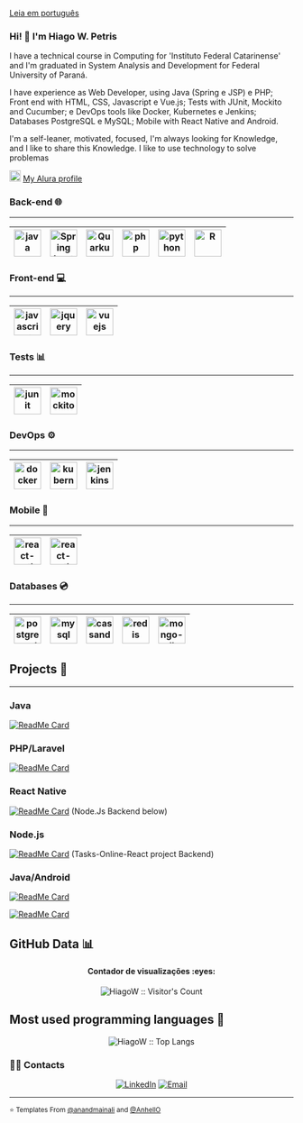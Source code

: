 <a href="https://github.com/HiagoW/HiagoW/blob/main/README.md">Leia em português</a>

### Hi! 👋 I'm Hiago W. Petris

<!-- Source: https://github.com/kautukkundan/Awesome-Profile-README-templates/blob/master/code-styled/anandmainali.md -->
<!-- How create awesome templates: https://github.com/matiassingers/awesome-readme -->
<!--
**HiagoW/HiagoW** is a ✨ _special_ ✨ repository because its `README.md` (this file) appears on your GitHub profile.

Here are some ideas to get you started:

- 🔭 I’m currently working on ...
- 🌱 I’m currently learning ...
- 👯 I’m looking to collaborate on ...
- 🤔 I’m looking for help with ...
- 💬 Ask me about ...
- 📫 How to reach me: ...
- 😄 Pronouns: ...
- ⚡ Fun fact: ...
-->

<div>
<p>
  I have a technical course in Computing for 'Instituto Federal Catarinense' and I'm graduated in System Analysis and Development for Federal University of Paraná.

  I have experience as Web Developer, using Java (Spring e JSP) e PHP; Front end with HTML, CSS, Javascript e Vue.js; Tests with JUnit, Mockito and Cucumber; e DevOps tools like Docker, Kubernetes e Jenkins; Databases PostgreSQL e MySQL; Mobile with React Native and Android.

  I'm a self-leaner, motivated, focused, I'm always looking for Knowledge, and I like to share this Knowledge. I like to use technology to solve problemas
</p>
  
  <img src="https://media.glassdoor.com/sqll/2500530/alura-squarelogo-1602197362646.png" style="width: 20px; height: 20px"/> <a href="https://cursos.alura.com.br/user/hiago-petris" target="_blank">My Alura profile</a>
  
  <!-- UPDATE 📃 <a href="https://1drv.ms/b/s!As-YQNdbq695rkb355ybXAp91DkZ?e=0zRz9i">Download my curriculum here</a> -->
</div>

### Back-end 🌐
<hr>

| [<img src="https://cdn2.iconfinder.com/data/icons/designer-skills/128/code-programming-java-software-develop-command-language-256.png" alt="java" title="Java" width="48">](#) | [<img src="https://devkico.itexto.com.br/wp-content/uploads/2014/08/spring-boot-project-logo.png" alt="Spring boot" title="Spring boot" width="48">](#) | [<img src="https://design.jboss.org/quarkus/logo/final/PNG/quarkus_icon_rgb_1024px_default.png" alt="Quarkus" title="Quarkus" width="48">](#) | [<img src="https://cdn3.iconfinder.com/data/icons/popular-services-brands/512/php-256.png" alt="php"  title="PHP" width="48">](#) | [<img src="https://cdn4.iconfinder.com/data/icons/logos-and-brands/512/267_Python_logo-256.png" alt="python" title="Python" width="48">](#) | [<img src="https://cdn4.iconfinder.com/data/icons/logos-and-brands/512/285_R_Project_logo-128.png" alt="R" title="R" width="48">](#)
|---|---|---|---|---|---|

### Front-end 💻
<hr>

| [<img src="https://cdn2.iconfinder.com/data/icons/designer-skills/128/code-programming-javascript-software-develop-command-language-256.png" alt="javascript" title="Javascript"  width="48">](#) | [<img src="https://cdn2.iconfinder.com/data/icons/designer-skills/128/code-programming-javascript-jquery-develop-framework-language-256.png" alt="jquery" title="JQuery" width="48">](#) | [<img src="https://cdn4.iconfinder.com/data/icons/logos-and-brands/512/367_Vuejs_logo-256.png" alt="vuejs" title='VueJS' width="48">](#)
|---|---|---|

### Tests 📊
<hr>

| [<img src="https://miro.medium.com/max/460/1*ahIiDbsR6s9XgR45nJJ5DA.png" alt="junit" title="JUnit" width="48">](#) | [<img src="https://i2.wp.com/www.codeatest.com/wp-content/uploads/2016/11/mockito-logo.png?fit=800%2C400" alt="mockito" title="Mockito" width="48">](#)
|---|---|

### DevOps ⚙
<hr>

| [<img src="https://www.docker.com/sites/default/files/d8/2019-07/vertical-logo-monochromatic.png" alt="docker" title="Docker" width="48">](#) | [<img src="https://camo.githubusercontent.com/b11364e763e22722f395920405578ddaeec83d392b472f69f7eabaa07a77c7a8/68747470733a2f2f61707072656e64612e636f6d2f77702d636f6e74656e742f75706c6f6164732f576562696e61725f4b38533130315f4b38736c6f676f2e706e67" alt="kubernetes" title="Kubernetes" width="48">](#) | [<img src="https://upload.wikimedia.org/wikipedia/commons/thumb/e/e9/Jenkins_logo.svg/1200px-Jenkins_logo.svg.png" alt="jenkins" title="Jenkins" width="48">](#)
|---|---|---|

### Mobile 📱
<hr>

| [<img src="https://cdn0.iconfinder.com/data/icons/logos-brands-in-colors/128/react_color-256.png" alt="react-native" title="React Native" width="48">](#) | [<img src="https://cdn1.iconfinder.com/data/icons/logotypes/32/android-256.png" alt="react-native" title="Android" width="48">](#)
|---|---|

### Databases 💿
<hr>

| [<img src="https://cdn.worldvectorlogo.com/logos/postgresql.svg" alt="postgre-sql" title="Postgre SQL" width="48">](#) | [<img src="https://cdn.worldvectorlogo.com/logos/mysql-6.svg" alt="mysql" title="MySQL" width="48">](#) | [<img src="https://cdn.worldvectorlogo.com/logos/cassandra.svg" alt="cassandra" title="Cassandra" width="48">](#) | [<img src="https://cdn.worldvectorlogo.com/logos/redis.svg" alt="redis" title="Redis" width="48">](#) | [<img src="https://cdn.worldvectorlogo.com/logos/mongodb-icon-1.svg" alt="mongo-db" title="Mongo DB" width="48">](#)
|---|---|---|---|---|
 
<!-- ### Outras Ferramentas 🛠️
<hr>

* Pandas
* Matplotlib
* Numpy
* Seaborn
* PowerBI 
-->
<!-- UPDATE 
## Courses 📚

<hr>

```json
courses = [
  {
    "name": "Complete Web Development",
    "platform": "Udemy",
    "hours": 34,5
  },
  {
    "name": "Complete Web Design",
    "platform": "Origamid",
    "hours": 44
  },
  {
    "name": "Java Fundamentals",
    "platform": "Udemy",
    "hours": 12
  },
  {
    "name": "Spring Boot API Rest",
    "platform": "Alura",
    "hours": 8
  },
  {
    "name": "Vue.js",
    "platform": "Alura",
    "hours": 36
  },
  {
    "name": "React Native",
    "platform": "Udemy",
    "hours": 44,5
  },
  {
    "name": "Android Basics"
    "platform": "Udacity"
  },
  {
    "name": "Django Web Applications"
    "platform": "Microsoft"
  }
]
``` -->

## Projects 📁
<hr/>

### Java

[![ReadMe Card](https://github-readme-stats.vercel.app/api/pin/?username=HiagoW&repo=SIJOGA&show_owner=true)](https://github.com/HiagoW/SIJOGA)

### PHP/Laravel

[![ReadMe Card](https://github-readme-stats.vercel.app/api/pin/?username=HiagoW&repo=IntercampiUFPR&show_owner=true)](https://github.com/HiagoW/IntercampiUFPR)

### React Native

[![ReadMe Card](https://github-readme-stats.vercel.app/api/pin/?username=HiagoW&repo=Tasks-Online-React&show_owner=true)](https://github.com/HiagoW/Tasks-Online-React)
(Node.Js Backend below)

### Node.js

[![ReadMe Card](https://github-readme-stats.vercel.app/api/pin/?username=HiagoW&repo=Tasks-Backend-Node&show_owner=true)](https://github.com/HiagoW/Tasks-Backend-Node)
(Tasks-Online-React project Backend)

### Java/Android

[![ReadMe Card](https://github-readme-stats.vercel.app/api/pin/?username=HiagoW&repo=FinApp&show_owner=true)](https://github.com/HiagoW/FinApp)

[![ReadMe Card](https://github-readme-stats.vercel.app/api/pin/?username=HiagoW&repo=HarrysQuiz&show_owner=true)](https://github.com/HiagoW/HarrysQuiz)

## GitHub Data :bar_chart:

<!-- Source: https://github.com/kautukkundan/Awesome-Profile-README-templates/edit/master/code-styled/AnhellO.md -->

<h4 align="center">Contador de visualizações :eyes:</h4>

<p align="center"><img src="https://profile-counter.glitch.me/{HiagoW}/count.svg" alt="HiagoW :: Visitor's Count" /></p>

## Most used programming languages :tongue:

<p align="center"><img src="https://github-readme-stats.vercel.app/api/top-langs/?username=HiagoW&langs_count=10&theme=tokyonight&layout=compact" alt="HiagoW :: Top Langs" /></p>

<h3> 🤝🏻 Contacts </h3>

<p align="center">
<a href="https://www.linkedin.com/in/hiago-petris/" target="_blank"><img alt="LinkedIn" src="https://img.shields.io/badge/LinkedIn-@hiago.petris-blue?style=flat&logo=linkedin"></a>
<a href="mailto:hiago.petris@gmail.com"><img alt="Email" src="https://img.shields.io/badge/Email-hiago.petris@gmail.com-blue?style=flat&logo=gmail"></a>
</p>

<hr>


<small>⭐️ Templates From [@anandmainali](https://github.com/anandmainali) and [@AnhellO](https://github.com/AnhellO)</small>
